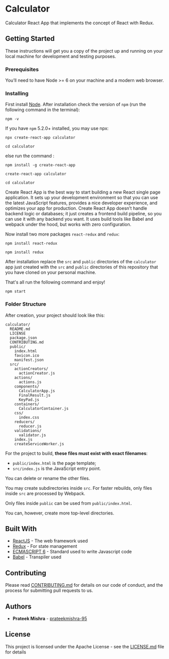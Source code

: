 
# Calculator
Calculator React App that implements the concept of React with Redux. 

## Getting Started

These instructions will get you a copy of the project up and running on your local machine for development and testing purposes.

### Prerequisites

You’ll need to have Node >= 6 on your machine and a modern web browser. 

### Installing

First install [Node](https://nodejs.org/en/download/).
After installation check the version of ```npm``` (run the following command in the terminal):
```
npm -v
```
If you have ```npm``` 5.2.0+ installed, you may use npx:
```
npx create-react-app calculator

cd calculator
```
else run the command : 
```
npm install -g create-react-app

create-react-app calculator

cd calculator
```
Create React App is the best way to start building a new React single page application. It sets up your development environment so that you can use the latest JavaScript features, provides a nice developer experience, and optimizes your app for production. Create React App doesn’t handle backend logic or databases; it just creates a frontend build pipeline, so you can use it with any backend you want. It uses build tools like Babel and webpack under the hood, but works with zero configuration.

Now install two more packages ```react-redux``` and ```redux```:
```
npm install react-redux

npm install redux
```
After installation replace the ```src``` and ```public``` directories of the ```calculator``` app just created with the ```src``` and ```public``` directories of this repository that you have cloned on your personal machine.

That's all run the following command and enjoy! 

```
npm start
```

### Folder Structure

After creation, your project should look like this:

```
calculator/
  README.md
  LICENSE
  package.json
  CONTRIBUTING.md
  public/
    index.html
    favicon.ico
    manifest.json
  src/
    actionCreators/
      actionCreator.js
    actions/
      actions.js
    components/
      CalculatorApp.js
      FinalResult.js
      KeyPad.js
    containers/
      CalculatorContainer.js
    css/
      index.css
    reducers/
      reducer.js
    validations/ 
      validator.js
    index.js 
    createServiceWorker.js
```

For the project to build, **these files must exist with exact filenames**:

* `public/index.html` is the page template;
* `src/index.js` is the JavaScript entry point.

You can delete or rename the other files.

You may create subdirectories inside `src`. For faster rebuilds, only files inside `src` are processed by Webpack.

Only files inside `public` can be used from `public/index.html`.

You can, however, create more top-level directories.

## Built With

* [ReactJS](https://reactjs.org/) - The web framework used
* [Redux](https://redux.js.org/) - For state management
* [ECMASCRIPT 6](http://es6-features.org/#Constants) - Standard used to write Javascript code
* [Babel](https://babeljs.io/) - Transpiler used

## Contributing

Please read [CONTRIBUTING.md](https://github.com/prateekmishra-95/Calculator/blob/master/CONTRIBUTING.md) for details on our code of conduct, and the process for submitting pull requests to us.

## Authors

* **Prateek Mishra** - [prateekmishra-95](https://github.com/prateekmishra-95)

## License

This project is licensed under the Apache License - see the [LICENSE.md](https://github.com/prateekmishra-95/Calculator/blob/master/LICENSE) file for details
